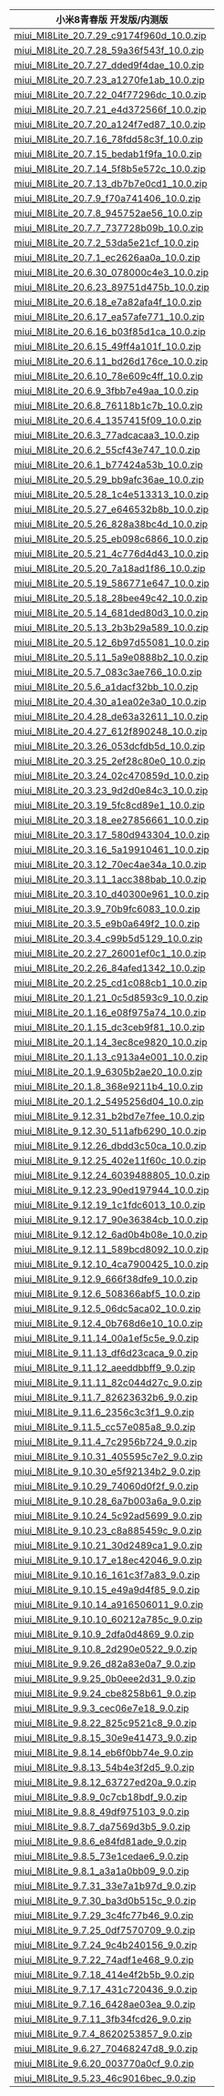 | 小米8青春版  开发版/内测版    |
| ---- |
| [miui_MI8Lite_20.7.29_c9174f960d_10.0.zip](https://hugeota.d.miui.com/20.7.29/miui_MI8Lite_20.7.29_c9174f960d_10.0.zip)    |
| [miui_MI8Lite_20.7.28_59a36f543f_10.0.zip](https://hugeota.d.miui.com/20.7.28/miui_MI8Lite_20.7.28_59a36f543f_10.0.zip)    |
| [miui_MI8Lite_20.7.27_dded9f4dae_10.0.zip](https://hugeota.d.miui.com/20.7.27/miui_MI8Lite_20.7.27_dded9f4dae_10.0.zip)    |
| [miui_MI8Lite_20.7.23_a1270fe1ab_10.0.zip](https://hugeota.d.miui.com/20.7.23/miui_MI8Lite_20.7.23_a1270fe1ab_10.0.zip)    |
| [miui_MI8Lite_20.7.22_04f77296dc_10.0.zip](https://hugeota.d.miui.com/20.7.22/miui_MI8Lite_20.7.22_04f77296dc_10.0.zip)    |
| [miui_MI8Lite_20.7.21_e4d372566f_10.0.zip](https://hugeota.d.miui.com/20.7.21/miui_MI8Lite_20.7.21_e4d372566f_10.0.zip)    |
| [miui_MI8Lite_20.7.20_a124f7ed87_10.0.zip](https://hugeota.d.miui.com/20.7.20/miui_MI8Lite_20.7.20_a124f7ed87_10.0.zip)    |
| [miui_MI8Lite_20.7.16_78fdd58c3f_10.0.zip](https://hugeota.d.miui.com/20.7.16/miui_MI8Lite_20.7.16_78fdd58c3f_10.0.zip)    |
| [miui_MI8Lite_20.7.15_bedab1f9fa_10.0.zip](https://hugeota.d.miui.com/20.7.15/miui_MI8Lite_20.7.15_bedab1f9fa_10.0.zip)    |
| [miui_MI8Lite_20.7.14_5f8b5e572c_10.0.zip](https://hugeota.d.miui.com/20.7.14/miui_MI8Lite_20.7.14_5f8b5e572c_10.0.zip)    |
| [miui_MI8Lite_20.7.13_db7b7e0cd1_10.0.zip](https://hugeota.d.miui.com/20.7.13/miui_MI8Lite_20.7.13_db7b7e0cd1_10.0.zip)    |
| [miui_MI8Lite_20.7.9_f70a741406_10.0.zip](https://hugeota.d.miui.com/20.7.9/miui_MI8Lite_20.7.9_f70a741406_10.0.zip)    |
| [miui_MI8Lite_20.7.8_945752ae56_10.0.zip](https://hugeota.d.miui.com/20.7.8/miui_MI8Lite_20.7.8_945752ae56_10.0.zip)    |
| [miui_MI8Lite_20.7.7_737728b09b_10.0.zip](https://hugeota.d.miui.com/20.7.7/miui_MI8Lite_20.7.7_737728b09b_10.0.zip)    |
| [miui_MI8Lite_20.7.2_53da5e21cf_10.0.zip](https://hugeota.d.miui.com/20.7.2/miui_MI8Lite_20.7.2_53da5e21cf_10.0.zip)    |
| [miui_MI8Lite_20.7.1_ec2626aa0a_10.0.zip](https://hugeota.d.miui.com/20.7.1/miui_MI8Lite_20.7.1_ec2626aa0a_10.0.zip)    |
| [miui_MI8Lite_20.6.30_078000c4e3_10.0.zip](https://hugeota.d.miui.com/20.6.30/miui_MI8Lite_20.6.30_078000c4e3_10.0.zip)    |
| [miui_MI8Lite_20.6.23_89751d475b_10.0.zip](https://hugeota.d.miui.com/20.6.23/miui_MI8Lite_20.6.23_89751d475b_10.0.zip)    |
| [miui_MI8Lite_20.6.18_e7a82afa4f_10.0.zip](https://hugeota.d.miui.com/20.6.18/miui_MI8Lite_20.6.18_e7a82afa4f_10.0.zip)    |
| [miui_MI8Lite_20.6.17_ea57afe771_10.0.zip](https://hugeota.d.miui.com/20.6.17/miui_MI8Lite_20.6.17_ea57afe771_10.0.zip)    |
| [miui_MI8Lite_20.6.16_b03f85d1ca_10.0.zip](https://hugeota.d.miui.com/20.6.16/miui_MI8Lite_20.6.16_b03f85d1ca_10.0.zip)    |
| [miui_MI8Lite_20.6.15_49ff4a101f_10.0.zip](https://hugeota.d.miui.com/20.6.15/miui_MI8Lite_20.6.15_49ff4a101f_10.0.zip)    |
| [miui_MI8Lite_20.6.11_bd26d176ce_10.0.zip](https://hugeota.d.miui.com/20.6.11/miui_MI8Lite_20.6.11_bd26d176ce_10.0.zip)    |
| [miui_MI8Lite_20.6.10_78e609c4ff_10.0.zip](https://hugeota.d.miui.com/20.6.10/miui_MI8Lite_20.6.10_78e609c4ff_10.0.zip)    |
| [miui_MI8Lite_20.6.9_3fbb7e49aa_10.0.zip](https://hugeota.d.miui.com/20.6.9/miui_MI8Lite_20.6.9_3fbb7e49aa_10.0.zip)    |
| [miui_MI8Lite_20.6.8_76118b1c7b_10.0.zip](https://hugeota.d.miui.com/20.6.8/miui_MI8Lite_20.6.8_76118b1c7b_10.0.zip)    |
| [miui_MI8Lite_20.6.4_1357415f09_10.0.zip](https://hugeota.d.miui.com/20.6.4/miui_MI8Lite_20.6.4_1357415f09_10.0.zip)    |
| [miui_MI8Lite_20.6.3_77adcacaa3_10.0.zip](https://hugeota.d.miui.com/20.6.3/miui_MI8Lite_20.6.3_77adcacaa3_10.0.zip)    |
| [miui_MI8Lite_20.6.2_55cf43e747_10.0.zip](https://hugeota.d.miui.com/20.6.2/miui_MI8Lite_20.6.2_55cf43e747_10.0.zip)    |
| [miui_MI8Lite_20.6.1_b77424a53b_10.0.zip](https://hugeota.d.miui.com/20.6.1/miui_MI8Lite_20.6.1_b77424a53b_10.0.zip)    |
| [miui_MI8Lite_20.5.29_bb9afc36ae_10.0.zip](https://hugeota.d.miui.com/20.5.29/miui_MI8Lite_20.5.29_bb9afc36ae_10.0.zip)    |
| [miui_MI8Lite_20.5.28_1c4e513313_10.0.zip](https://hugeota.d.miui.com/20.5.28/miui_MI8Lite_20.5.28_1c4e513313_10.0.zip)    |
| [miui_MI8Lite_20.5.27_e646532b8b_10.0.zip](https://hugeota.d.miui.com/20.5.27/miui_MI8Lite_20.5.27_e646532b8b_10.0.zip)    |
| [miui_MI8Lite_20.5.26_828a38bc4d_10.0.zip](https://hugeota.d.miui.com/20.5.26/miui_MI8Lite_20.5.26_828a38bc4d_10.0.zip)    |
| [miui_MI8Lite_20.5.25_eb098c6866_10.0.zip](https://hugeota.d.miui.com/20.5.25/miui_MI8Lite_20.5.25_eb098c6866_10.0.zip)    |
| [miui_MI8Lite_20.5.21_4c776d4d43_10.0.zip](https://hugeota.d.miui.com/20.5.21/miui_MI8Lite_20.5.21_4c776d4d43_10.0.zip)    |
| [miui_MI8Lite_20.5.20_7a18ad1f86_10.0.zip](https://hugeota.d.miui.com/20.5.20/miui_MI8Lite_20.5.20_7a18ad1f86_10.0.zip)    |
| [miui_MI8Lite_20.5.19_586771e647_10.0.zip](https://hugeota.d.miui.com/20.5.19/miui_MI8Lite_20.5.19_586771e647_10.0.zip)    |
| [miui_MI8Lite_20.5.18_28bee49c42_10.0.zip](https://hugeota.d.miui.com/20.5.18/miui_MI8Lite_20.5.18_28bee49c42_10.0.zip)    |
| [miui_MI8Lite_20.5.14_681ded80d3_10.0.zip](https://hugeota.d.miui.com/20.5.14/miui_MI8Lite_20.5.14_681ded80d3_10.0.zip)    |
| [miui_MI8Lite_20.5.13_2b3b29a589_10.0.zip](https://hugeota.d.miui.com/20.5.13/miui_MI8Lite_20.5.13_2b3b29a589_10.0.zip)    |
| [miui_MI8Lite_20.5.12_6b97d55081_10.0.zip](https://hugeota.d.miui.com/20.5.12/miui_MI8Lite_20.5.12_6b97d55081_10.0.zip)    |
| [miui_MI8Lite_20.5.11_5a9e0888b2_10.0.zip](https://hugeota.d.miui.com/20.5.11/miui_MI8Lite_20.5.11_5a9e0888b2_10.0.zip)    |
| [miui_MI8Lite_20.5.7_083c3ae766_10.0.zip](https://hugeota.d.miui.com/20.5.7/miui_MI8Lite_20.5.7_083c3ae766_10.0.zip)    |
| [miui_MI8Lite_20.5.6_a1dacf32bb_10.0.zip](https://hugeota.d.miui.com/20.5.6/miui_MI8Lite_20.5.6_a1dacf32bb_10.0.zip)    |
| [miui_MI8Lite_20.4.30_a1ea02e3a0_10.0.zip](https://hugeota.d.miui.com/20.4.30/miui_MI8Lite_20.4.30_a1ea02e3a0_10.0.zip)    |
| [miui_MI8Lite_20.4.28_de63a32611_10.0.zip](https://hugeota.d.miui.com/20.4.28/miui_MI8Lite_20.4.28_de63a32611_10.0.zip)    |
| [miui_MI8Lite_20.4.27_612f890248_10.0.zip](https://hugeota.d.miui.com/20.4.27/miui_MI8Lite_20.4.27_612f890248_10.0.zip)    |
| [miui_MI8Lite_20.3.26_053dcfdb5d_10.0.zip](https://hugeota.d.miui.com/20.3.26/miui_MI8Lite_20.3.26_053dcfdb5d_10.0.zip)    |
| [miui_MI8Lite_20.3.25_2ef28c80e0_10.0.zip](https://hugeota.d.miui.com/20.3.25/miui_MI8Lite_20.3.25_2ef28c80e0_10.0.zip)    |
| [miui_MI8Lite_20.3.24_02c470859d_10.0.zip](https://hugeota.d.miui.com/20.3.24/miui_MI8Lite_20.3.24_02c470859d_10.0.zip)    |
| [miui_MI8Lite_20.3.23_9d2d0e84c3_10.0.zip](https://hugeota.d.miui.com/20.3.23/miui_MI8Lite_20.3.23_9d2d0e84c3_10.0.zip)    |
| [miui_MI8Lite_20.3.19_5fc8cd89e1_10.0.zip](https://hugeota.d.miui.com/20.3.19/miui_MI8Lite_20.3.19_5fc8cd89e1_10.0.zip)    |
| [miui_MI8Lite_20.3.18_ee27856661_10.0.zip](https://hugeota.d.miui.com/20.3.18/miui_MI8Lite_20.3.18_ee27856661_10.0.zip)    |
| [miui_MI8Lite_20.3.17_580d943304_10.0.zip](https://hugeota.d.miui.com/20.3.17/miui_MI8Lite_20.3.17_580d943304_10.0.zip)    |
| [miui_MI8Lite_20.3.16_5a19910461_10.0.zip](https://hugeota.d.miui.com/20.3.16/miui_MI8Lite_20.3.16_5a19910461_10.0.zip)    |
| [miui_MI8Lite_20.3.12_70ec4ae34a_10.0.zip](https://hugeota.d.miui.com/20.3.12/miui_MI8Lite_20.3.12_70ec4ae34a_10.0.zip)    |
| [miui_MI8Lite_20.3.11_1acc388bab_10.0.zip](https://hugeota.d.miui.com/20.3.11/miui_MI8Lite_20.3.11_1acc388bab_10.0.zip)    |
| [miui_MI8Lite_20.3.10_d40300e961_10.0.zip](https://hugeota.d.miui.com/20.3.10/miui_MI8Lite_20.3.10_d40300e961_10.0.zip)    |
| [miui_MI8Lite_20.3.9_70b9fc6083_10.0.zip](https://hugeota.d.miui.com/20.3.9/miui_MI8Lite_20.3.9_70b9fc6083_10.0.zip)    |
| [miui_MI8Lite_20.3.5_e9b0a649f2_10.0.zip](https://hugeota.d.miui.com/20.3.5/miui_MI8Lite_20.3.5_e9b0a649f2_10.0.zip)    |
| [miui_MI8Lite_20.3.4_c99b5d5129_10.0.zip](https://hugeota.d.miui.com/20.3.4/miui_MI8Lite_20.3.4_c99b5d5129_10.0.zip)    |
| [miui_MI8Lite_20.2.27_26001ef0c1_10.0.zip](https://hugeota.d.miui.com/20.2.27/miui_MI8Lite_20.2.27_26001ef0c1_10.0.zip)    |
| [miui_MI8Lite_20.2.26_84afed1342_10.0.zip](https://hugeota.d.miui.com/20.2.26/miui_MI8Lite_20.2.26_84afed1342_10.0.zip)    |
| [miui_MI8Lite_20.2.25_cd1c088cb1_10.0.zip](https://hugeota.d.miui.com/20.2.25/miui_MI8Lite_20.2.25_cd1c088cb1_10.0.zip)    |
| [miui_MI8Lite_20.1.21_0c5d8593c9_10.0.zip](https://hugeota.d.miui.com/20.1.21/miui_MI8Lite_20.1.21_0c5d8593c9_10.0.zip)    |
| [miui_MI8Lite_20.1.16_e08f975a74_10.0.zip](https://hugeota.d.miui.com/20.1.16/miui_MI8Lite_20.1.16_e08f975a74_10.0.zip)    |
| [miui_MI8Lite_20.1.15_dc3ceb9f81_10.0.zip](https://hugeota.d.miui.com/20.1.15/miui_MI8Lite_20.1.15_dc3ceb9f81_10.0.zip)    |
| [miui_MI8Lite_20.1.14_3ec8ce9820_10.0.zip](https://hugeota.d.miui.com/20.1.14/miui_MI8Lite_20.1.14_3ec8ce9820_10.0.zip)    |
| [miui_MI8Lite_20.1.13_c913a4e001_10.0.zip](https://hugeota.d.miui.com/20.1.13/miui_MI8Lite_20.1.13_c913a4e001_10.0.zip)    |
| [miui_MI8Lite_20.1.9_6305b2ae20_10.0.zip](https://hugeota.d.miui.com/20.1.9/miui_MI8Lite_20.1.9_6305b2ae20_10.0.zip)    |
| [miui_MI8Lite_20.1.8_368e9211b4_10.0.zip](https://hugeota.d.miui.com/20.1.8/miui_MI8Lite_20.1.8_368e9211b4_10.0.zip)    |
| [miui_MI8Lite_20.1.2_5495256d04_10.0.zip](https://hugeota.d.miui.com/20.1.2/miui_MI8Lite_20.1.2_5495256d04_10.0.zip)    |
| [miui_MI8Lite_9.12.31_b2bd7e7fee_10.0.zip](https://hugeota.d.miui.com/9.12.31/miui_MI8Lite_9.12.31_b2bd7e7fee_10.0.zip)    |
| [miui_MI8Lite_9.12.30_511afb6290_10.0.zip](https://hugeota.d.miui.com/9.12.30/miui_MI8Lite_9.12.30_511afb6290_10.0.zip)    |
| [miui_MI8Lite_9.12.26_dbdd3c50ca_10.0.zip](https://hugeota.d.miui.com/9.12.26/miui_MI8Lite_9.12.26_dbdd3c50ca_10.0.zip)    |
| [miui_MI8Lite_9.12.25_402e11f60c_10.0.zip](https://hugeota.d.miui.com/9.12.25/miui_MI8Lite_9.12.25_402e11f60c_10.0.zip)    |
| [miui_MI8Lite_9.12.24_6039488805_10.0.zip](https://hugeota.d.miui.com/9.12.24/miui_MI8Lite_9.12.24_6039488805_10.0.zip)    |
| [miui_MI8Lite_9.12.23_90ed197944_10.0.zip](https://hugeota.d.miui.com/9.12.23/miui_MI8Lite_9.12.23_90ed197944_10.0.zip)    |
| [miui_MI8Lite_9.12.19_1c1fdc6013_10.0.zip](https://hugeota.d.miui.com/9.12.19/miui_MI8Lite_9.12.19_1c1fdc6013_10.0.zip)    |
| [miui_MI8Lite_9.12.17_90e36384cb_10.0.zip](https://hugeota.d.miui.com/9.12.17/miui_MI8Lite_9.12.17_90e36384cb_10.0.zip)    |
| [miui_MI8Lite_9.12.12_6ad0b4b08e_10.0.zip](https://hugeota.d.miui.com/9.12.12/miui_MI8Lite_9.12.12_6ad0b4b08e_10.0.zip)    |
| [miui_MI8Lite_9.12.11_589bcd8092_10.0.zip](https://hugeota.d.miui.com/9.12.11/miui_MI8Lite_9.12.11_589bcd8092_10.0.zip)    |
| [miui_MI8Lite_9.12.10_4ca7900425_10.0.zip](https://hugeota.d.miui.com/9.12.10/miui_MI8Lite_9.12.10_4ca7900425_10.0.zip)    |
| [miui_MI8Lite_9.12.9_666f38dfe9_10.0.zip](https://hugeota.d.miui.com/9.12.9/miui_MI8Lite_9.12.9_666f38dfe9_10.0.zip)    |
| [miui_MI8Lite_9.12.6_508366abf5_10.0.zip](https://hugeota.d.miui.com/9.12.6/miui_MI8Lite_9.12.6_508366abf5_10.0.zip)    |
| [miui_MI8Lite_9.12.5_06dc5aca02_10.0.zip](https://hugeota.d.miui.com/9.12.5/miui_MI8Lite_9.12.5_06dc5aca02_10.0.zip)    |
| [miui_MI8Lite_9.12.4_0b768d6e10_10.0.zip](https://hugeota.d.miui.com/9.12.4/miui_MI8Lite_9.12.4_0b768d6e10_10.0.zip)    |
| [miui_MI8Lite_9.11.14_00a1ef5c5e_9.0.zip](https://hugeota.d.miui.com/9.11.14/miui_MI8Lite_9.11.14_00a1ef5c5e_9.0.zip)    |
| [miui_MI8Lite_9.11.13_df6d23caca_9.0.zip](https://hugeota.d.miui.com/9.11.13/miui_MI8Lite_9.11.13_df6d23caca_9.0.zip)    |
| [miui_MI8Lite_9.11.12_aeeddbbff9_9.0.zip](https://hugeota.d.miui.com/9.11.12/miui_MI8Lite_9.11.12_aeeddbbff9_9.0.zip)    |
| [miui_MI8Lite_9.11.11_82c044d27c_9.0.zip](https://hugeota.d.miui.com/9.11.11/miui_MI8Lite_9.11.11_82c044d27c_9.0.zip)    |
| [miui_MI8Lite_9.11.7_82623632b6_9.0.zip](https://hugeota.d.miui.com/9.11.7/miui_MI8Lite_9.11.7_82623632b6_9.0.zip)    |
| [miui_MI8Lite_9.11.6_2356c3c3f1_9.0.zip](https://hugeota.d.miui.com/9.11.6/miui_MI8Lite_9.11.6_2356c3c3f1_9.0.zip)    |
| [miui_MI8Lite_9.11.5_cc57e085a8_9.0.zip](https://hugeota.d.miui.com/9.11.5/miui_MI8Lite_9.11.5_cc57e085a8_9.0.zip)    |
| [miui_MI8Lite_9.11.4_7c2956b724_9.0.zip](https://hugeota.d.miui.com/9.11.4/miui_MI8Lite_9.11.4_7c2956b724_9.0.zip)    |
| [miui_MI8Lite_9.10.31_405595c7e2_9.0.zip](https://hugeota.d.miui.com/9.10.31/miui_MI8Lite_9.10.31_405595c7e2_9.0.zip)    |
| [miui_MI8Lite_9.10.30_e5f92134b2_9.0.zip](https://hugeota.d.miui.com/9.10.30/miui_MI8Lite_9.10.30_e5f92134b2_9.0.zip)    |
| [miui_MI8Lite_9.10.29_74060d0f2f_9.0.zip](https://hugeota.d.miui.com/9.10.29/miui_MI8Lite_9.10.29_74060d0f2f_9.0.zip)    |
| [miui_MI8Lite_9.10.28_6a7b003a6a_9.0.zip](https://hugeota.d.miui.com/9.10.28/miui_MI8Lite_9.10.28_6a7b003a6a_9.0.zip)    |
| [miui_MI8Lite_9.10.24_5c92ad5699_9.0.zip](https://hugeota.d.miui.com/9.10.24/miui_MI8Lite_9.10.24_5c92ad5699_9.0.zip)    |
| [miui_MI8Lite_9.10.23_c8a885459c_9.0.zip](https://hugeota.d.miui.com/9.10.23/miui_MI8Lite_9.10.23_c8a885459c_9.0.zip)    |
| [miui_MI8Lite_9.10.21_30d2489ca1_9.0.zip](https://hugeota.d.miui.com/9.10.21/miui_MI8Lite_9.10.21_30d2489ca1_9.0.zip)    |
| [miui_MI8Lite_9.10.17_e18ec42046_9.0.zip](https://hugeota.d.miui.com/9.10.17/miui_MI8Lite_9.10.17_e18ec42046_9.0.zip)    |
| [miui_MI8Lite_9.10.16_161c3f7a83_9.0.zip](https://hugeota.d.miui.com/9.10.16/miui_MI8Lite_9.10.16_161c3f7a83_9.0.zip)    |
| [miui_MI8Lite_9.10.15_e49a9d4f85_9.0.zip](https://hugeota.d.miui.com/9.10.15/miui_MI8Lite_9.10.15_e49a9d4f85_9.0.zip)    |
| [miui_MI8Lite_9.10.14_a916506011_9.0.zip](https://hugeota.d.miui.com/9.10.14/miui_MI8Lite_9.10.14_a916506011_9.0.zip)    |
| [miui_MI8Lite_9.10.10_60212a785c_9.0.zip](https://hugeota.d.miui.com/9.10.10/miui_MI8Lite_9.10.10_60212a785c_9.0.zip)    |
| [miui_MI8Lite_9.10.9_2dfa0d4869_9.0.zip](https://hugeota.d.miui.com/9.10.9/miui_MI8Lite_9.10.9_2dfa0d4869_9.0.zip)    |
| [miui_MI8Lite_9.10.8_2d290e0522_9.0.zip](https://hugeota.d.miui.com/9.10.8/miui_MI8Lite_9.10.8_2d290e0522_9.0.zip)    |
| [miui_MI8Lite_9.9.26_d82a83e0a7_9.0.zip](https://hugeota.d.miui.com/9.9.26/miui_MI8Lite_9.9.26_d82a83e0a7_9.0.zip)    |
| [miui_MI8Lite_9.9.25_0b0eee2d31_9.0.zip](https://hugeota.d.miui.com/9.9.25/miui_MI8Lite_9.9.25_0b0eee2d31_9.0.zip)    |
| [miui_MI8Lite_9.9.24_cbe8258b61_9.0.zip](https://hugeota.d.miui.com/9.9.24/miui_MI8Lite_9.9.24_cbe8258b61_9.0.zip)    |
| [miui_MI8Lite_9.9.3_cec06e7e18_9.0.zip](https://hugeota.d.miui.com/9.9.3/miui_MI8Lite_9.9.3_cec06e7e18_9.0.zip)    |
| [miui_MI8Lite_9.8.22_825c9521c8_9.0.zip](https://hugeota.d.miui.com/9.8.22/miui_MI8Lite_9.8.22_825c9521c8_9.0.zip)    |
| [miui_MI8Lite_9.8.15_30e9e41473_9.0.zip](https://hugeota.d.miui.com/9.8.15/miui_MI8Lite_9.8.15_30e9e41473_9.0.zip)    |
| [miui_MI8Lite_9.8.14_eb6f0bb74e_9.0.zip](https://hugeota.d.miui.com/9.8.14/miui_MI8Lite_9.8.14_eb6f0bb74e_9.0.zip)    |
| [miui_MI8Lite_9.8.13_54b4e3f2d5_9.0.zip](https://hugeota.d.miui.com/9.8.13/miui_MI8Lite_9.8.13_54b4e3f2d5_9.0.zip)    |
| [miui_MI8Lite_9.8.12_63727ed20a_9.0.zip](https://hugeota.d.miui.com/9.8.12/miui_MI8Lite_9.8.12_63727ed20a_9.0.zip)    |
| [miui_MI8Lite_9.8.9_0c7cb18bdf_9.0.zip](https://hugeota.d.miui.com/9.8.9/miui_MI8Lite_9.8.9_0c7cb18bdf_9.0.zip)    |
| [miui_MI8Lite_9.8.8_49df975103_9.0.zip](https://hugeota.d.miui.com/9.8.8/miui_MI8Lite_9.8.8_49df975103_9.0.zip)    |
| [miui_MI8Lite_9.8.7_da7569d3b5_9.0.zip](https://hugeota.d.miui.com/9.8.7/miui_MI8Lite_9.8.7_da7569d3b5_9.0.zip)    |
| [miui_MI8Lite_9.8.6_e84fd81ade_9.0.zip](https://hugeota.d.miui.com/9.8.6/miui_MI8Lite_9.8.6_e84fd81ade_9.0.zip)    |
| [miui_MI8Lite_9.8.5_73e1cedae6_9.0.zip](https://hugeota.d.miui.com/9.8.5/miui_MI8Lite_9.8.5_73e1cedae6_9.0.zip)    |
| [miui_MI8Lite_9.8.1_a3a1a0bb09_9.0.zip](https://hugeota.d.miui.com/9.8.1/miui_MI8Lite_9.8.1_a3a1a0bb09_9.0.zip)    |
| [miui_MI8Lite_9.7.31_33e7a1b97d_9.0.zip](https://hugeota.d.miui.com/9.7.31/miui_MI8Lite_9.7.31_33e7a1b97d_9.0.zip)    |
| [miui_MI8Lite_9.7.30_ba3d0b515c_9.0.zip](https://hugeota.d.miui.com/9.7.30/miui_MI8Lite_9.7.30_ba3d0b515c_9.0.zip)    |
| [miui_MI8Lite_9.7.29_3c4fc77b46_9.0.zip](https://hugeota.d.miui.com/9.7.29/miui_MI8Lite_9.7.29_3c4fc77b46_9.0.zip)    |
| [miui_MI8Lite_9.7.25_0df7570709_9.0.zip](https://hugeota.d.miui.com/9.7.25/miui_MI8Lite_9.7.25_0df7570709_9.0.zip)    |
| [miui_MI8Lite_9.7.24_9c4b240156_9.0.zip](https://hugeota.d.miui.com/9.7.24/miui_MI8Lite_9.7.24_9c4b240156_9.0.zip)    |
| [miui_MI8Lite_9.7.22_74adf1e468_9.0.zip](https://hugeota.d.miui.com/9.7.22/miui_MI8Lite_9.7.22_74adf1e468_9.0.zip)    |
| [miui_MI8Lite_9.7.18_414e4f2b5b_9.0.zip](https://hugeota.d.miui.com/9.7.18/miui_MI8Lite_9.7.18_414e4f2b5b_9.0.zip)    |
| [miui_MI8Lite_9.7.17_431c720436_9.0.zip](https://hugeota.d.miui.com/9.7.17/miui_MI8Lite_9.7.17_431c720436_9.0.zip)    |
| [miui_MI8Lite_9.7.16_6428ae03ea_9.0.zip](https://hugeota.d.miui.com/9.7.16/miui_MI8Lite_9.7.16_6428ae03ea_9.0.zip)    |
| [miui_MI8Lite_9.7.11_3fb34fcd26_9.0.zip](https://hugeota.d.miui.com/9.7.11/miui_MI8Lite_9.7.11_3fb34fcd26_9.0.zip)    |
| [miui_MI8Lite_9.7.4_8620253857_9.0.zip](https://hugeota.d.miui.com/9.7.4/miui_MI8Lite_9.7.4_8620253857_9.0.zip)    |
| [miui_MI8Lite_9.6.27_70468247d8_9.0.zip](https://hugeota.d.miui.com/9.6.27/miui_MI8Lite_9.6.27_70468247d8_9.0.zip)    |
| [miui_MI8Lite_9.6.20_003770a0cf_9.0.zip](https://hugeota.d.miui.com/9.6.20/miui_MI8Lite_9.6.20_003770a0cf_9.0.zip)    |
| [miui_MI8Lite_9.5.23_46c9016bec_9.0.zip](https://hugeota.d.miui.com/9.5.23/miui_MI8Lite_9.5.23_46c9016bec_9.0.zip)    |
